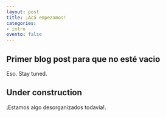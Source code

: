 ```yaml
---
layout: post
title: ¡Acá empezamos!
categories:
- intro
evento: false
---
```


## Primer blog post para que no esté vacio

Eso. Stay tuned.

## Under construction

¡Estamos algo desorganizados todavía!. 